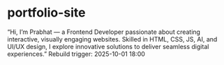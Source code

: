 # portfolio-site
“Hi, I’m Prabhat — a Frontend Developer passionate about creating interactive, visually engaging websites. Skilled in HTML, CSS, JS, AI, and UI/UX design, I explore innovative solutions to deliver seamless digital experiences.”
Rebuild trigger: 2025-10-01 18:00



